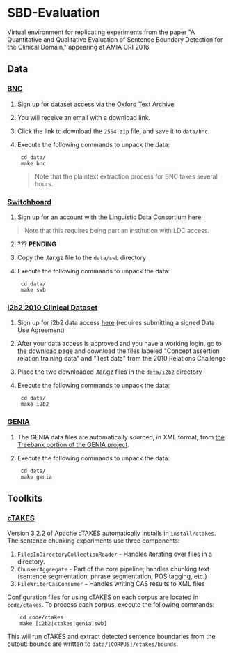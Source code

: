 # SBD-Evaluation
Virtual environment for replicating experiments from the paper "A Quantitative and Qualitative Evaluation of Sentence Boundary Detection for the Clinical Domain," appearing at AMIA CRI 2016.

## Data

### [BNC](http://www.natcorp.ox.ac.uk/)

1. Sign up for dataset access via the [Oxford Text Archive](http://ota.ox.ac.uk/scripts/download.php?otaid=2554)
2. You will receive an email with a download link.
3. Click the link to download the `2554.zip` file, and save it to `data/bnc`.
4. Execute the following commands to unpack the data:

        cd data/
        make bnc

   > Note that the plaintext extraction process for BNC takes several hours.

### [Switchboard](https://catalog.ldc.upenn.edu/LDC97S62)

1. Sign up for an account with the Linguistic Data Consortium [here](https://catalog.ldc.upenn.edu/signup)
  > Note that this requires being part an institution with LDC access.
2. ??? **PENDING**
3. Copy the .tar.gz file to the `data/swb` directory
4. Execute the following commands to unpack the data:

        cd data/
        make swb

### [i2b2 2010 Clinical Dataset](https://www.i2b2.org/NLP/Relations/)

1. Sign up for i2b2 data access [here](https://www.i2b2.org/NLP/DataSets/Register.php) (requires submitting a signed Data Use Agreement)
2. After your data access is approved and you have a working login, go to [the download page](https://www.i2b2.org/NLP/DataSets/Download.php) and download the files labeled "Concept assertion relation training data" and "Test data" from the 2010 Relations Challenge
3. Place the two downloaded .tar.gz files in the `data/i2b2` directory
4. Execute the following commands to unpack the data:

        cd data/
        make i2b2

### [GENIA](http://www.geniaproject.org/)

1. The GENIA data files are automatically sourced, in XML format, from [the Treebank portion of the GENIA project](http://www.geniaproject.org/genia-corpus/treebank).
2. Execute the following commands to unpack the data:

        cd data/
        make genia

## Toolkits

### [cTAKES](http://ctakes.apache.org/)

Version 3.2.2 of Apache cTAKES automatically installs in `install/ctakes`.  The sentence chunking experiments use three components:

1. `FilesInDirectoryCollectionReader` - Handles iterating over files in a directory.
2. `ChunkerAggregate` - Part of the core pipeline; handles chunking text (sentence segmentation, phrase segmentation, POS tagging, etc.)
3. `FileWriterCasConsumer` - Handles writing CAS results to XML files

Configuration files for using cTAKES on each corpus are located in `code/ctakes`.  To process each corpus, execute the following commands:

        cd code/ctakes
        make [i2b2|ctakes|genia|swb]

This will run cTAKES and extract detected sentence boundaries from the output: bounds are written to `data/[CORPUS]/ctakes/bounds`.

